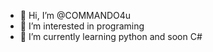 - 👋 Hi, I’m @COMMANDO4u
- 👀 I’m interested in programing
- 🌱 I’m currently learning python and soon C#


<!---
COMMANDO4u/COMMANDO4u is a ✨ special ✨ repository because its `README.md` (this file) appears on your GitHub profile.
You can click the Preview link to take a look at your changes.
--->
